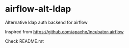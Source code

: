 # airflow-alt-ldap
Alternative ldap auth backend for airflow

Inspired from https://github.com/apache/incubator-airflow

Check README.rst